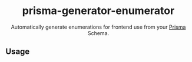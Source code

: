 <h1 align="center">prisma-generator-enumerator</h1>

<p align="center">
Automatically generate enumerations for frontend use from your <a href="https://github.com/prisma/prisma">Prisma</a> Schema.
</p>

## Usage

